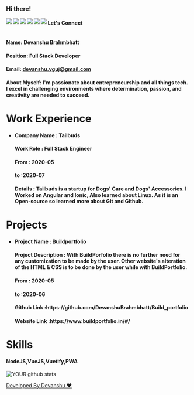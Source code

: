 
### Hi there!


<a href=https://www.facebook.com/devanshu.brahmbhatt/> <img align="left" src="https://img.icons8.com/color/48/000000/facebook-new.png"></img></a>


<a href=https://www.linkedin.com/in/devanshubrahmbhatt/ > <img align="left" src="https://img.icons8.com/color/48/000000/linkedin.png"></img></a>


<a href=https://twitter.com/DevanshuBrahmb1 > <img align="left" src="https://img.icons8.com/color/48/000000/twitter.png"></img></a>


<a href=https://www.instagram.com/devanshu.brahmbhatt/ > <img align="left" src="https://img.icons8.com/color/48/000000/instagram-new.png"></img></a>


<a href=https://medium.com/@devanshu.vguj > <img align="left" src="https://img.icons8.com/color/48/000000/medium-monogram.png"></img></a>


<a href=https://devanshubrahmbhatt.github.io/portfolio/ > <img align="left" src="https://img.icons8.com/color/48/000000/shrug-emoticon.png"></img></a>

#### Let's Connect<br>

#### <br>Name: Devanshu Brahmbhatt

#### Position: Full Stack Developer

#### Email: devanshu.vguj@gmail.com

#### <h4>About Myself: I'm passionate about entrepreneurship and all things tech. I excel in challenging environments where determination, passion, and creativity are needed to succeed.</h4>


# Work Experience

<ul>
<li><h4> Company Name : Tailbuds </h4> 
  <h4> Work Role : Full Stack Engineer</h4> 
  <h4> From : 2020-05 </h4> 
  <h4> to :2020-07 </h4> 
  <h4> Details : Tailbuds is a startup for Dogs' Care and Dogs' Accessories. I Worked on Angular and Ionic, Also learned about Linux. As it is an Open-source so learned more about Git and Github. </h4> 
</li></ul>

# Projects

<ul>
<li> <h4>Project Name : Buildportfolio</h4> 
<h4> Project Description : With BuildPorfolio there is no further need for any customization to be made by the user. Other website's alteration of the HTML & CSS is to be done by the user while with BuildPortfolio.</h4> 
<h4>  From : 2020-05</h4> 
 <h4>  to :2020-06</h4> 
<h4>  Github Link :https://github.com/DevanshuBrahmbhatt/Build_portfolio</h4> 
<h4>  Website Link :https://www.buildportfolio.in/#/</h4> 
 </li></ul>

# Skills

<h4>NodeJS,VueJS,Vuetify,PWA</h4>



![YOUR github stats](https://github-readme-stats.vercel.app/api?username=DevanshuBrahmbhatt)

[Developed By Devanshu ♥️](http://gitread.me/#/)
